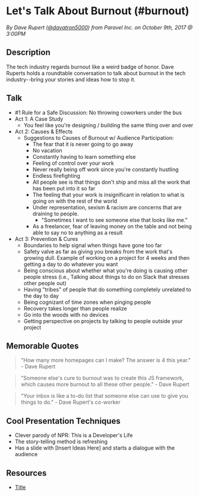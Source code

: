 # Let's Talk About Burnout (#burnout)
*By Dave Rupert ([@davatron5000](https://twitter.com/davatron5000)) from Paravel Inc. on October 9th, 2017 @ 3:00PM*

## Description

The tech industry regards burnout like a weird badge of honor. Dave Ruperts holds a roundtable conversation to talk about burnout in the tech industry--bring your stories and ideas how to stop it. 

## Talk

- #1 Rule for a Safe Discussion: No throwing coworkers under the bus
- Act 1: A Case Study
    - You feel like you're designing / building the same thing over and over
- Act 2: Causes & Effects
    - Suggestions to Causes of Burnout w/ Audience Participation:
        - The fear that it is never going to go away
        - No vacation
        - Constantly having to learn something else
        - Feeling of control over your work
        - Never really being off work since you're constantly hustling
        - Endless firefighting
        - All people see is that things don't ship and miss all the work that has been put into it so far
        - The feeling that your work is insignificant in relation to what is going on with the rest of the world
        - Under representation, sexism & racism are concerns that are draining to people. 
            - "Sometimes I want to see someone else that looks like me."
        - As a freelancer, fear of leaving money on the table and not being able to say no to anything as a result
- Act 3: Prevention & Cures
    - Boundaries to help signal when things have gone too far
    - Safety valve as far as giving you breaks from the work that's growing dull. Example of working on a project for 4 weeks and then getting a day to do whatever you want
    - Being conscious about whether what you're doing is causing other people stress (i.e., Talking about things to do on Slack that stresses other people out)
    - Having "tribes" of people that do something completely unrelated to the day to day
    - Being cognizant of time zones when pinging people
    - Recovery takes longer than people realize
    - Go into the woods with no devices
    - Getting perspective on projects by talking to people outside your project

## Memorable Quotes

> "How many more homepages can I make? The answer is 4 this year." - Dave Rupert

> "Someone else's cure to burnout was to create this JS framework, which causes more burnout to all these other people." - Dave Rupert

> "Your inbox is like a to-do list that someone else can use to give you things to do." - Dave Rupert's co-worker

## Cool Presentation Techniques

- Clever parody of NPR: This is a Developer's Life
- The story-telling method is refreshing
- Has a slide with [Insert Ideas Here] and starts a dialogue with the audience

## Resources

- [Title](URL)
